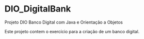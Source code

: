 # DIO_DigitalBank
Projeto DIO Banco Digital com Java e Orientação a Objetos


Este projeto contem o exercício para a criação de um banco digital.
